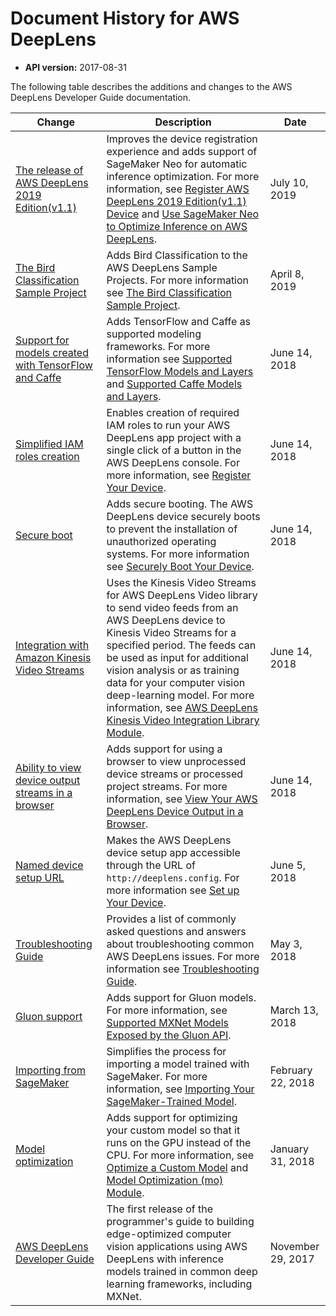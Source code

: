 # Document History for AWS DeepLens<a name="doc-history"></a>
+ **API version:** 2017\-08\-31 

The following table describes the additions and changes to the AWS DeepLens Developer Guide documentation\.

| Change | Description | Date | 
| --- |--- |--- |
| [The release of AWS DeepLens 2019 Edition\(v1\.1\)](#doc-history) |  Improves the device registration experience and adds support of SageMaker Neo for automatic inference optimization\. For more information, see [Register AWS DeepLens 2019 Edition\(v1\.1\) Device](https://docs.aws.amazon.com/deeplens/latest/dg/deeplens-register-device-v1.1.html) and [Use SageMaker Neo to Optimize Inference on AWS DeepLens](https://docs.aws.amazon.com/deeplens/latest/dg/deeplens-compile-model-with-neo.html)\. | July 10, 2019 | 
| [The Bird Classification Sample Project](#doc-history) |  Adds Bird Classification to the AWS DeepLens Sample Projects\. For more information see [The Bird Classification Sample Project](https://docs.aws.amazon.com/deeplens/latest/dg/deeplens-templated-projects-overview.html#bird-classification)\. | April 8, 2019 | 
| [Support for models created with TensorFlow and Caffe](#doc-history) |  Adds TensorFlow and Caffe as supported modeling frameworks\. For more information see [Supported TensorFlow Models and Layers](https://docs.aws.amazon.com/deeplens/latest/dg/deeplens-supported-frameworks-tensorflow.html) and [Supported Caffe Models and Layers](https://docs.aws.amazon.com/deeplens/latest/dg/deeplens-supported-frameworks-caffe.html)\. | June 14, 2018 | 
| [Simplified IAM roles creation](#doc-history) |  Enables creation of required IAM roles to run your AWS DeepLens app project with a single click of a button in the AWS DeepLens console\. For more information, see [Register Your Device](https://docs.aws.amazon.com/deeplens/latest/dg/deeplens-getting-started-register.html)\.  | June 14, 2018 | 
| [Secure boot](#doc-history) |  Adds secure booting\. The AWS DeepLens device securely boots to prevent the installation of unauthorized operating systems\. For more information see [Securely Boot Your Device](https://docs.aws.amazon.com/deeplens/latest/dg/deeplens-secure-boot.html)\.  | June 14, 2018 | 
| [Integration with Amazon Kinesis Video Streams](#doc-history) |  Uses the Kinesis Video Streams for AWS DeepLens Video library to send video feeds from an AWS DeepLens device to Kinesis Video Streams for a specified period\. The feeds can be used as input for additional vision analysis or as training data for your computer vision deep\-learning model\. For more information, see [AWS DeepLens Kinesis Video Integration Library Module](https://docs.aws.amazon.com/deeplens/latest/dg/deeplens-kinesis-video-streams-api.html)\.  | June 14, 2018 | 
| [Ability to view device output streams in a browser](#doc-history) | Adds support for using a browser to view unprocessed device streams or processed project streams\. For more information, see [View Your AWS DeepLens Device Output in a Browser](https://docs.aws.amazon.com/deeplens/latest/dg/deeplens-viewing-device-output-in-browser.html)\.  | June 14, 2018 | 
| [Named device setup URL](#doc-history) |  Makes the AWS DeepLens device setup app accessible through the URL of `http://deeplens.config`\. For more information see [Set up Your Device](https://docs.aws.amazon.com/deeplens/latest/dg/deeplens-getting-started-set-up.html)\.  | June 5, 2018 | 
| [Troubleshooting Guide](#doc-history) |  Provides a list of commonly asked questions and answers about troubleshooting common AWS DeepLens issues\. For more information see [Troubleshooting Guide](https://docs.aws.amazon.com/deeplens/latest/dg/troubleshooting-guide.html)\.  | May 3, 2018 | 
| [Gluon support](#doc-history) | Adds support for Gluon models\. For more information, see [Supported MXNet Models Exposed by the Gluon API](https://docs.aws.amazon.com/deeplens/latest/dg/deeplens-supported-frameworks-gluon.html)\. | March 13, 2018 | 
| [Importing from SageMaker](#doc-history) |  Simplifies the process for importing a model trained with SageMaker\. For more information, see [Importing Your SageMaker\-Trained Model](https://docs.aws.amazon.com/deeplens/latest/dg/deeplens-import-from-sagemaker.html)\.  | February 22, 2018 | 
| [Model optimization](#doc-history) | Adds support for optimizing your custom model so that it runs on the GPU instead of the CPU\. For more information, see [Optimize a Custom Model](https://docs.aws.amazon.com/deeplens/latest/dg/deeplens-optimize-model.html) and [Model Optimization \(mo\) Module](https://docs.aws.amazon.com/deeplens/latest/dg/deeplens-model-optimizer-api.html)\. | January 31, 2018 | 
| [AWS DeepLens Developer Guide](#doc-history) |  The first release of the programmer's guide to building edge\-optimized computer vision applications using AWS DeepLens with inference models trained in common deep learning frameworks, including MXNet\.  | November 29, 2017 | 